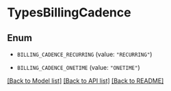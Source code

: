 # TypesBillingCadence

## Enum


* `BILLING_CADENCE_RECURRING` (value: `"RECURRING"`)

* `BILLING_CADENCE_ONETIME` (value: `"ONETIME"`)


[[Back to Model list]](../README.md#documentation-for-models) [[Back to API list]](../README.md#documentation-for-api-endpoints) [[Back to README]](../README.md)


